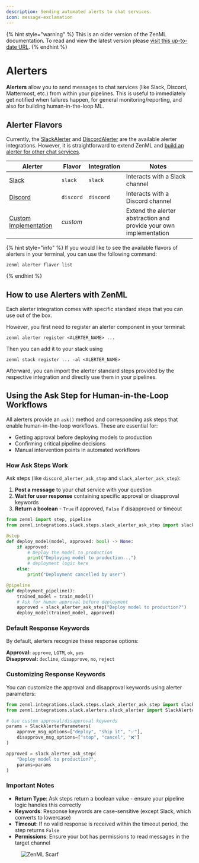 ```yaml
---
description: Sending automated alerts to chat services.
icon: message-exclamation
---
```


{% hint style="warning" %}
This is an older version of the ZenML documentation. To read and view the latest version please [visit this up-to-date URL](https://docs.zenml.io).
{% endhint %}


# Alerters

**Alerters** allow you to send messages to chat services (like Slack, Discord, Mattermost, etc.) from within your
pipelines. This is useful to immediately get notified when failures happen, for general monitoring/reporting, and also
for building human-in-the-loop ML.

## Alerter Flavors

Currently, the [SlackAlerter](slack.md) and [DiscordAlerter](discord.md) are the available alerter integrations. However, it is straightforward to
extend ZenML and [build an alerter for other chat services](custom.md).

| Alerter                            | Flavor    | Integration | Notes                                                              |
|------------------------------------|-----------|-------------|--------------------------------------------------------------------|
| [Slack](slack.md)                  | `slack`   | `slack`     | Interacts with a Slack channel                                     |
| [Discord](discord.md)              | `discord` | `discord`   | Interacts with a Discord channel                                   |
| [Custom Implementation](custom.md) | _custom_  |             | Extend the alerter abstraction and provide your own implementation |

{% hint style="info" %}
If you would like to see the available flavors of alerters in your terminal, you can use the following command:

```shell
zenml alerter flavor list
```

{% endhint %}

## How to use Alerters with ZenML

Each alerter integration comes with specific standard steps that you can use out of the box.

However, you first need to register an alerter component in your terminal:

```shell
zenml alerter register <ALERTER_NAME> ...
```

Then you can add it to your stack using

```shell
zenml stack register ... -al <ALERTER_NAME>
```

Afterward, you can import the alerter standard steps provided by the respective integration and directly use them in
your pipelines.

## Using the Ask Step for Human-in-the-Loop Workflows

All alerters provide an `ask()` method and corresponding ask steps that enable human-in-the-loop workflows. These are essential for:

- Getting approval before deploying models to production
- Confirming critical pipeline decisions  
- Manual intervention points in automated workflows

### How Ask Steps Work

Ask steps (like `discord_alerter_ask_step` and `slack_alerter_ask_step`):

1. **Post a message** to your chat service with your question
2. **Wait for user response** containing specific approval or disapproval keywords
3. **Return a boolean** - `True` if approved, `False` if disapproved or timeout

```python
from zenml import step, pipeline
from zenml.integrations.slack.steps.slack_alerter_ask_step import slack_alerter_ask_step

@step
def deploy_model(model, approved: bool) -> None:
    if approved:
        # Deploy the model to production
        print("Deploying model to production...")
        # deployment logic here
    else:
        print("Deployment cancelled by user")

@pipeline
def deployment_pipeline():
    trained_model = train_model()
    # Ask for human approval before deployment
    approved = slack_alerter_ask_step("Deploy model to production?")
    deploy_model(trained_model, approved)
```

### Default Response Keywords

By default, alerters recognize these response options:

**Approval:** `approve`, `LGTM`, `ok`, `yes`  
**Disapproval:** `decline`, `disapprove`, `no`, `reject`

### Customizing Response Keywords

You can customize the approval and disapproval keywords using alerter parameters:

```python
from zenml.integrations.slack.steps.slack_alerter_ask_step import slack_alerter_ask_step
from zenml.integrations.slack.alerters.slack_alerter import SlackAlerterParameters

# Use custom approval/disapproval keywords
params = SlackAlerterParameters(
    approve_msg_options=["deploy", "ship it", "✅"],
    disapprove_msg_options=["stop", "cancel", "❌"]
)

approved = slack_alerter_ask_step(
    "Deploy model to production?", 
    params=params
)
```

### Important Notes

- **Return Type**: Ask steps return a boolean value - ensure your pipeline logic handles this correctly
- **Keywords**: Response keywords are case-sensitive (except Slack, which converts to lowercase)
- **Timeout**: If no valid response is received within the timeout period, the step returns `False`
- **Permissions**: Ensure your bot has permissions to read messages in the target channel

<!-- For scarf -->
<figure><img alt="ZenML Scarf" referrerpolicy="no-referrer-when-downgrade" src="https://static.scarf.sh/a.png?x-pxid=f0b4f458-0a54-4fcd-aa95-d5ee424815bc" /></figure>

